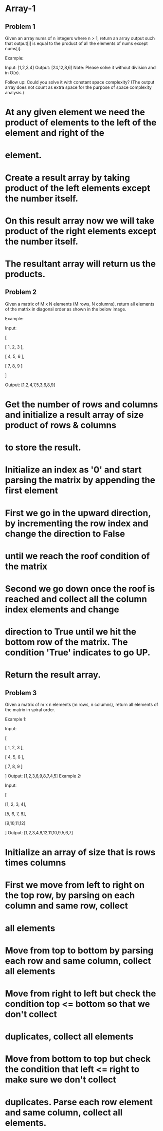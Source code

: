 # Array-1

## Problem 1

Given an array nums of n integers where n > 1, return an array output such that output[i] is equal to the product of all the elements of nums except nums[i].

Example:

Input: [1,2,3,4]
Output: [24,12,8,6]
Note: Please solve it without division and in O(n).

Follow up:
Could you solve it with constant space complexity? (The output array does not count as extra space for the purpose of space complexity analysis.)

# At any given element we need the product of elements to the left of the element and right of the 
# element.
# Create a result array by taking product of the left elements except the number itself.
# On this result array now we will take product of the right elements except the number itself.
# The resultant array will return us the products.

## Problem 2

Given a matrix of M x N elements (M rows, N columns), return all elements of the matrix in diagonal order as shown in the below image.

Example:

Input:

[

[ 1, 2, 3 ],

[ 4, 5, 6 ],

[ 7, 8, 9 ]

]

Output: [1,2,4,7,5,3,6,8,9]

# Get the number of rows and columns and initialize a result array of size product of rows & columns
# to store the result.
# Initialize an index as '0' and start parsing the matrix by appending the first element
# First we go in the upward direction, by incrementing the row index and change the direction to False
# until we reach the roof condition of the matrix
# Second we go down once the roof is reached and collect all the column index elements and change 
# direction to True until we hit the bottom row of the matrix. The condition 'True' indicates to go UP. 
# Return the result array.

## Problem 3
Given a matrix of m x n elements (m rows, n columns), return all elements of the matrix in spiral order.

Example 1:

Input:

[

[ 1, 2, 3 ],

[ 4, 5, 6 ],

[ 7, 8, 9 ]

]
Output: [1,2,3,6,9,8,7,4,5]
Example 2:

Input:

[

[1, 2, 3, 4],

[5, 6, 7, 8],

[9,10,11,12]

]
Output: [1,2,3,4,8,12,11,10,9,5,6,7]

# Initialize an array of size that is rows times columns
# First we move from left to right on the top row, by parsing on each column and same row, collect 
# all elements
# Move from top to bottom by parsing each row and same column, collect all elements
# Move from right to left but check the condition top <= bottom so that we don't collect
# duplicates, collect all elements
# Move from bottom to top but check the condition that left <= right to make sure we don't collect
# duplicates. Parse each row element and same column, collect all elements.
